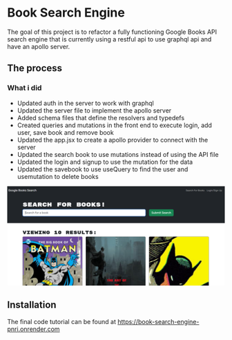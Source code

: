 # Book Search Engine

The goal of this project is to refactor a fully functioning Google Books API search engine that is currently using a restful api to use graphql api and have an apollo server.

## The process

### What i did
* Updated auth in the server to work with graphql
* Updated the server file to implement the apollo server
* Added schema files that define the resolvers and typedefs
* Created queries and mutations in the front end to execute login, add user, save book and remove book
* Updated the app.jsx to create a apollo provider to connect with the server
* Updated the search book to use mutations instead of using the API file
* Updated the login and signup to use the mutation for the data
* Updated the savebook to use useQuery to find the user and usemutation to delete books

![Image of Book engine home page with 10 books of batman](https://github.com/nathan26036/book-search-engine/blob/main/client/public/Images/book-engine.png)
  
## Installation 
The final code tutorial can be found at https://book-search-engine-pnri.onrender.com
